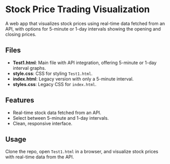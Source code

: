 # Stock Price Trading Visualization

A web app that visualizes stock prices using real-time data fetched from an API, with options for 5-minute or 1-day intervals showing the opening and closing prices.

## Files

- **Test1.html**: Main file with API integration, offering 5-minute or 1-day interval graphs.
- **style.css**: CSS for styling `Test1.html`.
- **index.html**: Legacy version with only a 5-minute interval.
- **styles.css**: Legacy CSS for `index.html`.

## Features

- Real-time stock data fetched from an API.
- Select between 5-minute and 1-day intervals.
- Clean, responsive interface.

## Usage

Clone the repo, open `Test1.html` in a browser, and visualize stock prices with real-time data from the API.
